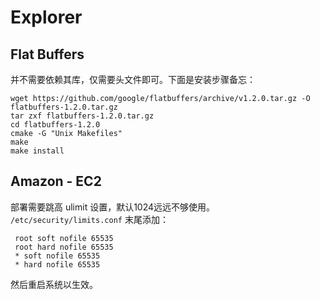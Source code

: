 # Explorer

## Flat Buffers

并不需要依赖其库，仅需要头文件即可。下面是安装步骤备忘：

```
wget https://github.com/google/flatbuffers/archive/v1.2.0.tar.gz -O flatbuffers-1.2.0.tar.gz
tar zxf flatbuffers-1.2.0.tar.gz
cd flatbuffers-1.2.0
cmake -G "Unix Makefiles"
make
make install
```

## Amazon - EC2

部署需要跳高 ulimit 设置，默认1024远远不够使用。 `/etc/security/limits.conf` 末尾添加：

```
 root soft nofile 65535
 root hard nofile 65535
 * soft nofile 65535
 * hard nofile 65535
```
然后重启系统以生效。
